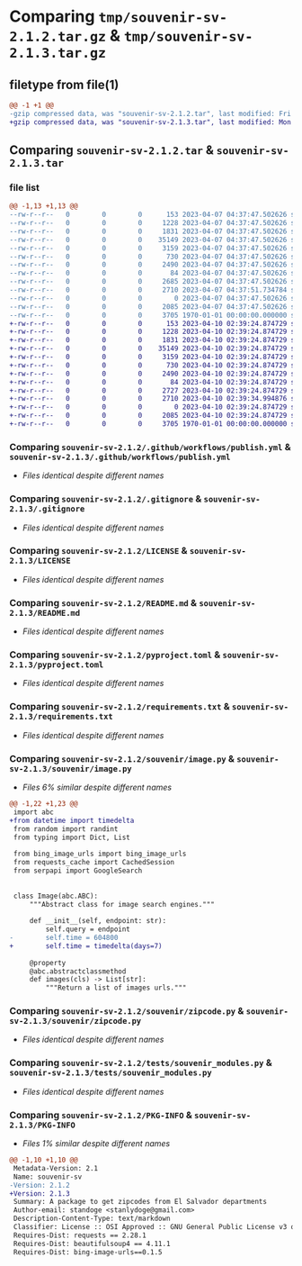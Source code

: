 # Comparing `tmp/souvenir-sv-2.1.2.tar.gz` & `tmp/souvenir-sv-2.1.3.tar.gz`

## filetype from file(1)

```diff
@@ -1 +1 @@
-gzip compressed data, was "souvenir-sv-2.1.2.tar", last modified: Fri Apr  7 04:37:54 2023, max compression
+gzip compressed data, was "souvenir-sv-2.1.3.tar", last modified: Mon Apr 10 02:39:38 2023, max compression
```

## Comparing `souvenir-sv-2.1.2.tar` & `souvenir-sv-2.1.3.tar`

### file list

```diff
@@ -1,13 +1,13 @@
--rw-r--r--   0        0        0      153 2023-04-07 04:37:47.502626 souvenir-sv-2.1.2/.deepsource.toml
--rw-r--r--   0        0        0     1228 2023-04-07 04:37:47.502626 souvenir-sv-2.1.2/.github/workflows/publish.yml
--rw-r--r--   0        0        0     1831 2023-04-07 04:37:47.502626 souvenir-sv-2.1.2/.gitignore
--rw-r--r--   0        0        0    35149 2023-04-07 04:37:47.502626 souvenir-sv-2.1.2/LICENSE
--rw-r--r--   0        0        0     3159 2023-04-07 04:37:47.502626 souvenir-sv-2.1.2/README.md
--rw-r--r--   0        0        0      730 2023-04-07 04:37:47.502626 souvenir-sv-2.1.2/pyproject.toml
--rw-r--r--   0        0        0     2490 2023-04-07 04:37:47.502626 souvenir-sv-2.1.2/requirements.txt
--rw-r--r--   0        0        0       84 2023-04-07 04:37:47.502626 souvenir-sv-2.1.2/souvenir/__init__.py
--rw-r--r--   0        0        0     2685 2023-04-07 04:37:47.502626 souvenir-sv-2.1.2/souvenir/image.py
--rw-r--r--   0        0        0     2710 2023-04-07 04:37:51.734784 souvenir-sv-2.1.2/souvenir/zipcode.py
--rw-r--r--   0        0        0        0 2023-04-07 04:37:47.502626 souvenir-sv-2.1.2/tests/__init__.py
--rw-r--r--   0        0        0     2085 2023-04-07 04:37:47.502626 souvenir-sv-2.1.2/tests/souvenir_modules.py
--rw-r--r--   0        0        0     3705 1970-01-01 00:00:00.000000 souvenir-sv-2.1.2/PKG-INFO
+-rw-r--r--   0        0        0      153 2023-04-10 02:39:24.874729 souvenir-sv-2.1.3/.deepsource.toml
+-rw-r--r--   0        0        0     1228 2023-04-10 02:39:24.874729 souvenir-sv-2.1.3/.github/workflows/publish.yml
+-rw-r--r--   0        0        0     1831 2023-04-10 02:39:24.874729 souvenir-sv-2.1.3/.gitignore
+-rw-r--r--   0        0        0    35149 2023-04-10 02:39:24.874729 souvenir-sv-2.1.3/LICENSE
+-rw-r--r--   0        0        0     3159 2023-04-10 02:39:24.874729 souvenir-sv-2.1.3/README.md
+-rw-r--r--   0        0        0      730 2023-04-10 02:39:24.874729 souvenir-sv-2.1.3/pyproject.toml
+-rw-r--r--   0        0        0     2490 2023-04-10 02:39:24.874729 souvenir-sv-2.1.3/requirements.txt
+-rw-r--r--   0        0        0       84 2023-04-10 02:39:24.874729 souvenir-sv-2.1.3/souvenir/__init__.py
+-rw-r--r--   0        0        0     2727 2023-04-10 02:39:24.874729 souvenir-sv-2.1.3/souvenir/image.py
+-rw-r--r--   0        0        0     2710 2023-04-10 02:39:34.994876 souvenir-sv-2.1.3/souvenir/zipcode.py
+-rw-r--r--   0        0        0        0 2023-04-10 02:39:24.874729 souvenir-sv-2.1.3/tests/__init__.py
+-rw-r--r--   0        0        0     2085 2023-04-10 02:39:24.874729 souvenir-sv-2.1.3/tests/souvenir_modules.py
+-rw-r--r--   0        0        0     3705 1970-01-01 00:00:00.000000 souvenir-sv-2.1.3/PKG-INFO
```

### Comparing `souvenir-sv-2.1.2/.github/workflows/publish.yml` & `souvenir-sv-2.1.3/.github/workflows/publish.yml`

 * *Files identical despite different names*

### Comparing `souvenir-sv-2.1.2/.gitignore` & `souvenir-sv-2.1.3/.gitignore`

 * *Files identical despite different names*

### Comparing `souvenir-sv-2.1.2/LICENSE` & `souvenir-sv-2.1.3/LICENSE`

 * *Files identical despite different names*

### Comparing `souvenir-sv-2.1.2/README.md` & `souvenir-sv-2.1.3/README.md`

 * *Files identical despite different names*

### Comparing `souvenir-sv-2.1.2/pyproject.toml` & `souvenir-sv-2.1.3/pyproject.toml`

 * *Files identical despite different names*

### Comparing `souvenir-sv-2.1.2/requirements.txt` & `souvenir-sv-2.1.3/requirements.txt`

 * *Files identical despite different names*

### Comparing `souvenir-sv-2.1.2/souvenir/image.py` & `souvenir-sv-2.1.3/souvenir/image.py`

 * *Files 6% similar despite different names*

```diff
@@ -1,22 +1,23 @@
 import abc
+from datetime import timedelta
 from random import randint
 from typing import Dict, List
 
 from bing_image_urls import bing_image_urls
 from requests_cache import CachedSession
 from serpapi import GoogleSearch
 
 
 class Image(abc.ABC):
     """Abstract class for image search engines."""
 
     def __init__(self, endpoint: str):
         self.query = endpoint
-        self.time = 604800
+        self.time = timedelta(days=7)
 
     @property
     @abc.abstractclassmethod
     def images(cls) -> List[str]:
         """Return a list of images urls."""
```

### Comparing `souvenir-sv-2.1.2/souvenir/zipcode.py` & `souvenir-sv-2.1.3/souvenir/zipcode.py`

 * *Files identical despite different names*

### Comparing `souvenir-sv-2.1.2/tests/souvenir_modules.py` & `souvenir-sv-2.1.3/tests/souvenir_modules.py`

 * *Files identical despite different names*

### Comparing `souvenir-sv-2.1.2/PKG-INFO` & `souvenir-sv-2.1.3/PKG-INFO`

 * *Files 1% similar despite different names*

```diff
@@ -1,10 +1,10 @@
 Metadata-Version: 2.1
 Name: souvenir-sv
-Version: 2.1.2
+Version: 2.1.3
 Summary: A package to get zipcodes from El Salvador departments
 Author-email: standoge <stanlydoge@gmail.com>
 Description-Content-Type: text/markdown
 Classifier: License :: OSI Approved :: GNU General Public License v3 or later (GPLv3+)
 Requires-Dist: requests == 2.28.1
 Requires-Dist: beautifulsoup4 == 4.11.1
 Requires-Dist: bing-image-urls==0.1.5
```

